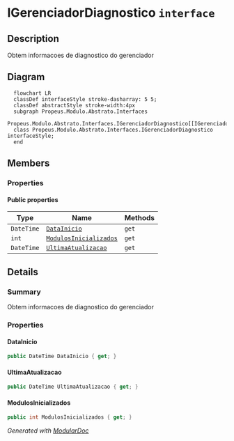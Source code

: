 # IGerenciadorDiagnostico `interface`

## Description
Obtem informacoes de diagnostico do gerenciador

## Diagram
```mermaid
  flowchart LR
  classDef interfaceStyle stroke-dasharray: 5 5;
  classDef abstractStyle stroke-width:4px
  subgraph Propeus.Modulo.Abstrato.Interfaces
  Propeus.Modulo.Abstrato.Interfaces.IGerenciadorDiagnostico[[IGerenciadorDiagnostico]]
  class Propeus.Modulo.Abstrato.Interfaces.IGerenciadorDiagnostico interfaceStyle;
  end
```

## Members
### Properties
#### Public  properties
| Type | Name | Methods |
| --- | --- | --- |
| `DateTime` | [`DataInicio`](#datainicio) | `get` |
| `int` | [`ModulosInicializados`](#modulosinicializados) | `get` |
| `DateTime` | [`UltimaAtualizacao`](#ultimaatualizacao) | `get` |

## Details
### Summary
Obtem informacoes de diagnostico do gerenciador

### Properties
#### DataInicio
```csharp
public DateTime DataInicio { get; }
```

#### UltimaAtualizacao
```csharp
public DateTime UltimaAtualizacao { get; }
```

#### ModulosInicializados
```csharp
public int ModulosInicializados { get; }
```

*Generated with* [*ModularDoc*](https://github.com/hailstorm75/ModularDoc)
